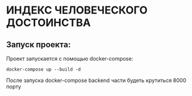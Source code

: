 # ИНДЕКС ЧЕЛОВЕЧЕСКОГО ДОСТОИНСТВА

## Запуск проекта:

Проект запускается с помощью docker-compose:

    docker-compose up --build -d

После запуска docker-compose backend части будеть крутиться 8000 порту
